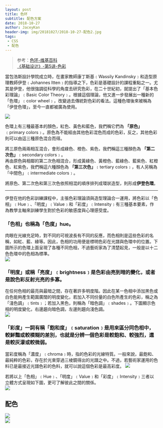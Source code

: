 ```yaml
---
layout: post
title: 色环
subtitle: 配色方案
date: 2018-10-27
author: JaceyKan
header-img: img/20181027/2018-10-27-配色2.jpg
tags: 
 - CSS
 - 配色
---
```


> 参考：[色环-维基百科](https://zh.wikipedia.org/wiki/%E8%89%B2%E7%92%B0)  
>[《基础设计》-第5讲-色彩](http://vr.theatre.ntu.edu.tw/fineart/th10_140/th10_140_05.htm)

當包浩斯設計學院成立時，在畫家教師康丁斯基﹝Wassily Kandinsky﹞和造型原理教師伊登﹝Johannes Itten﹞的指導之下，色彩是基礎設計的課程重點之一。尤其是伊登，他很強調從科學的角度去研究色彩，在二十世紀初，就提出了「基本色彩理論」﹝Basic Color Theory﹞。根據這個理論，他又進一步發展出一種新的「色環」﹝color wheel﹞，改變過去傳統對色彩的看法。這種色環後來被稱為「伊登色環」，至今一直都被廣為使用。   

![](https://jaceykan.github.io/img/20181027/2018-10-27-伊登色环.jpg)  

色環上有三種最基本的顏色，紅色、黃色和藍色，我們稱它們為 **「原色」**﹝primary colors﹞。原色為不能經由其他色彩混色而成的色彩，反之，其他色彩則可以由這三種原色混合而得。     

將三原色兩兩相互混合，會形成綠色、橙色、紫色，我們稱這三種顏色為 **「第二次色」**﹝secondary colors﹞。     
再由原色與相鄰的第二次色相混合，形成黃綠色、黃橙色、藍綠色、藍紫色、紅橙色、紅紫色，我們稱這六種顏色為 **「第三次色」**﹝tertiary colors﹞，有人另稱為「中間色」﹝intermediate colors﹞。   

將原色、第二次色和第三次色依照相混的順序排列成環狀造型，則形成**伊登色環**。  

----

伊登在他的色彩訓練課程中，主張色彩理論須與造型理論合一運用，將色彩以「色相」﹝Hue﹞、「明度」﹝Value﹞和「彩度」﹝Intensity﹞有三種基本要素，作為教學主軸來訓練學生對於色彩的敏感度與心理感受度。  


### 「色相」也稱為「色度」hue。  
肉眼在光線充足時，對不同的可視波長有不同的反應，而色相則是這些色彩的名稱，如紅、藍、綠等。因此，色相的功用便是標明色彩在光譜與色環中的位置。下圖所示的色環上面呈現了各種不同色相，不過藝術家為了清楚起見，一般是以十二色色環中的色相為標準。   
![](https://jaceykan.github.io/img/20181027/2018-10-27-hue色相.jpg)  

### 「明度」或稱「亮度」﹝brightness﹞是色彩由亮到暗的變化，或者是說色彩反射光亮的多寡。   
在任何色相的最亮與最暗之間，存在著許多明度階。因此在某一色相中添加黑色或白色能夠產生範圍廣闊的明度變化，若加入不同份量的白色所產生的色彩，稱之為「淺色調」﹝tints﹞；若加入黑色，則稱為「暗色調」﹝shades﹞。下圖顯示色相的明度變化，右邊趨向暗色調，左邊則趨向淺色調。   
![](https://jaceykan.github.io/img/20181027/2018-10-27-lightness亮度.jpg)  

### 「彩度」一詞有稱「飽和度」﹝saturation﹞是用來區分同色相中，較鮮豔或較模糊的差別，也就是分辨一個色彩是較飽和、較強烈，還是較灰濛或較微弱。   
當彩度稱為「濃度」﹝chroma﹞時，指的色彩的光線特質。一般來說，最飽和、最純粹的色彩，存在於光束穿過三棱鏡得出的光譜之中。不過，若藝術家運用的色料已是最接近光譜色彩的色料，就可以說這個色彩是最高彩度。
![](https://jaceykan.github.io/img/20181027/2018-10-27-saturation饱和度.jpg)


若將以上「色相」﹝Hue﹞、「明度」﹝Value﹞和「彩度」﹝Intensity﹞三者以立體方式呈現如下圖，更可了解彼此之間的關係。    
![](https://jaceykan.github.io/img/20181027/2018-10-27-HueSaturationLightness.jpg)   

## 配色
![](https://jaceykan.github.io/img/20181027/2018-10-27-配色1.jpeg)  
![](https://jaceykan.github.io/img/20181027/2018-10-27-配色2.jpg)  





